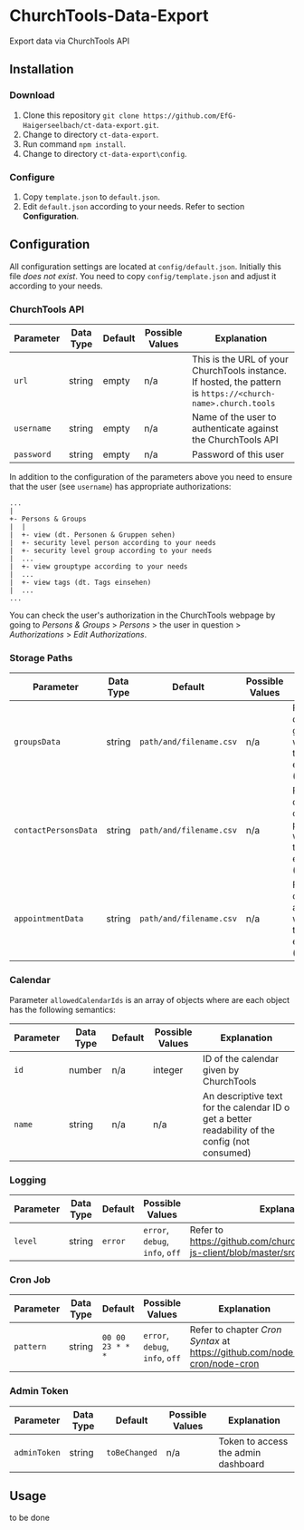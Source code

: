 # ChurchTools-Data-Export

Export data via ChurchTools API

## Installation

### Download

1. Clone this repository `git clone https://github.com/EfG-Haigerseelbach/ct-data-export.git`.
2. Change to directory `ct-data-export`.
3. Run command `npm install`.
4. Change to directory `ct-data-export\config`.

### Configure

1. Copy `template.json` to `default.json`.
2. Edit `default.json` according to your needs. Refer to section **Configuration**.

## Configuration

All configuration settings are located at `config/default.json`. Initially this file *does not exist*. You need to copy `config/template.json` and adjust it according to your needs.

### ChurchTools API

| Parameter   | Data Type | Default | Possible Values | Explanation                                                                                                  |
|-------------|-----------|---------|-----------------|--------------------------------------------------------------------------------------------------------------|
| `url`       | string    | empty   | n/a             | This is the URL of your ChurchTools instance. If hosted, the pattern is `https://<church-name>.church.tools` |
| `username`  | string    | empty   | n/a             | Name of the user to authenticate against the ChurchTools API                                                 |
| `password`  | string    | empty   | n/a             | Password of this user                                                                                        |

In addition to the configuration of the parameters above you need to ensure that the user (see `username`) has appropriate authorizations:

```text
...
|
+- Persons & Groups
|  |
|  +- view (dt. Personen & Gruppen sehen)  
|  +- security level person according to your needs
|  +- security level group according to your needs
|  ...
|  +- view grouptype according to your needs
|  ...
|  +- view tags (dt. Tags einsehen)
|  ...
...
```

You can check the user's authorization in the ChurchTools webpage by going to *Persons & Groups* > *Persons* > the user in question > *Authorizations* > *Edit Authorizations*.

### Storage Paths

| Parameter            | Data Type | Default                     | Possible Values | Explanation                                                                    |
|----------------------|-----------|-----------------------------|-----------------|--------------------------------------------------------------------------------|
| `groupsData`         | string    | `path/and/filename.csv`     | n/a             | Filename for data of groups without file type extension (e.g. `.csv`)          |
| `contactPersonsData` | string    | `path/and/filename.csv`     | n/a             | Filename for data of contact persons without file type extension (e.g. `.csv`) |
| `appointmentData`    | string    | `path/and/filename.csv`     | n/a             | Filename for data of appointments without file type extension (e.g. `.csv`)    |

### Calendar

Parameter `allowedCalendarIds` is an array of objects where are each object has the following semantics:

| Parameter | Data Type | Default | Possible Values | Explanation                                                                                     |
|-----------|-----------|---------|-----------------|-------------------------------------------------------------------------------------------------|
| `id`      | number    | n/a     | integer         | ID of the calendar given by ChurchTools                                                         |
| `name`    | string    | n/a     | n/a             | An descriptive text for the calendar ID o get a better readability of the config (not consumed) |

### Logging

| Parameter | Data Type | Default | Possible Values                 | Explanation                                                                              |
|-----------|-----------|---------|---------------------------------|------------------------------------------------------------------------------------------|
| `level`   | string    | `error` | `error`, `debug`, `info`, `off` | Refer to <https://github.com/churchtools/churchtools-js-client/blob/master/src/logging.js> |

### Cron Job

| Parameter | Data Type | Default          | Possible Values                 | Explanation                                                              |
|-----------|-----------|------------------|---------------------------------|--------------------------------------------------------------------------|
| `pattern` | string    | `00 00 23 * * *` | `error`, `debug`, `info`, `off` | Refer to chapter *Cron Syntax* at <https://github.com/node-cron/node-cron> |

### Admin Token

| Parameter    | Data Type | Default       | Possible Values | Explanation                         |
|--------------|-----------|---------------|-----------------|-------------------------------------|
| `adminToken` | string    | `toBeChanged` | n/a             | Token to access the admin dashboard |

## Usage

to be done
